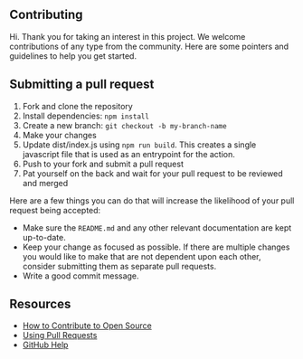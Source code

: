 ## Contributing

Hi. Thank you for taking an interest in this project. We welcome contributions of any type from the community.
Here are some pointers and guidelines to help you get started.

## Submitting a pull request

1. Fork and clone the repository
2. Install dependencies: `npm install`
3. Create a new branch: `git checkout -b my-branch-name`
4. Make your changes
5. Update dist/index.js using `npm run build`. This creates a single javascript file that is used as an entrypoint
   for the action.
6. Push to your fork and submit a pull request
7. Pat yourself on the back and wait for your pull request to be reviewed and merged

Here are a few things you can do that will increase the likelihood of your pull request being accepted:

- Make sure the `README.md` and any other relevant documentation are kept up-to-date.
- Keep your change as focused as possible. If there are multiple changes you would like to make that are not
  dependent upon each other, consider submitting them as separate pull requests.
- Write a good commit message.

## Resources

- [How to Contribute to Open Source](https://opensource.guide/how-to-contribute/)
- [Using Pull Requests](https://docs.github.com/en/github/collaborating-with-issues-and-pull-requests/about-pull-requests)
- [GitHub Help](https://docs.github.com/en)
